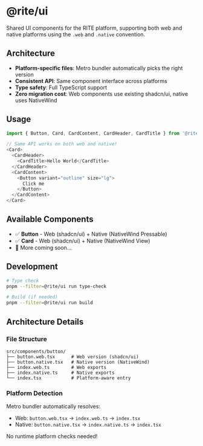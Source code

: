 # @rite/ui

Shared UI components for the RITE platform, supporting both web and native platforms using the `.web` and `.native` convention.

## Architecture

- **Platform-specific files**: Metro bundler automatically picks the right version
- **Consistent API**: Same component interface across platforms  
- **Type safety**: Full TypeScript support
- **Zero migration cost**: Web components use existing shadcn/ui, native uses NativeWind

## Usage

```typescript
import { Button, Card, CardContent, CardHeader, CardTitle } from '@rite/ui'

// Same API works on both web and native!
<Card>
  <CardHeader>
    <CardTitle>Hello World</CardTitle>
  </CardHeader>
  <CardContent>
    <Button variant="outline" size="lg">
      Click me
    </Button>
  </CardContent>
</Card>
```

## Available Components

- ✅ **Button** - Web (shadcn/ui) + Native (NativeWind Pressable)
- ✅ **Card** - Web (shadcn/ui) + Native (NativeWind View)
- 🚧 More coming soon...

## Development

```bash
# Type check
pnpm --filter=@rite/ui run type-check

# Build (if needed)
pnpm --filter=@rite/ui run build
```

## Architecture Details

### File Structure
```
src/components/button/
├── button.web.tsx      # Web version (shadcn/ui)
├── button.native.tsx   # Native version (NativeWind)
├── index.web.ts        # Web exports
├── index.native.ts     # Native exports  
└── index.tsx           # Platform-aware entry
```

### Platform Detection
Metro bundler automatically resolves:
- Web: `button.web.tsx` → `index.web.ts` → `index.tsx`
- Native: `button.native.tsx` → `index.native.ts` → `index.tsx`

No runtime platform checks needed!